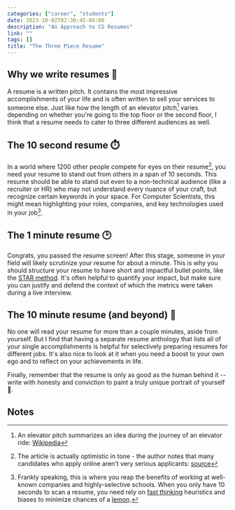 ```yaml
---
categories: ["career", "students"]
date: 2023-10-02T02:30:45-04:00
description: "An Approach to CS Resumes"
link: ""
tags: []
title: "The Three Piece Resume"
---
```


## Why we write resumes 📝

A resume is a written pitch. It contains the most impressive accomplishments of your life and is often written to sell your services to someone else. Just like how the length of an elevator pitch[^1] varies depending on whether you're going to the top floor or the second floor, I think that a resume needs to cater to three different audiences as well.

## The 10 second resume ⏱️

In a world where 1200 other people compete for eyes on their resume[^2], you need your resume to stand out from others in a span of 10 seconds. This resume should be able to stand out even to a non-technical audience (like a recruiter or HR) who may not understand every nuance of your craft, but recognize certain keywords in your space. For Computer Scientists, this might mean highlighting your roles, companies, and key technologies used in your job[^3].

## The 1 minute resume 🕑

Congrats, you passed the resume screen! After this stage, someone in your field will likely scrutinize your resume for about a minute. This is why you should structure your resume to have short and impactful bullet points, like the [STAR method](https://www.careereducation.columbia.edu/resources/resumes-impact-creating-strong-bullet-points). It's often helpful to quantify your impact, but make sure you can justify and defend the context of which the metrics were taken during a live interview.

## The 10 minute resume (and beyond) 🐌

No one will read your resume for more than a couple minutes, aside from yourself. But I find that having a separate resume anthology that lists all of your single accomplishments is helpful for selectively preparing resumes for different jobs. It's also nice to look at it when you need a boost to your own ego and to reflect on your achievements in life.

Finally, remember that the resume is only as good as the human behind it -- write with honesty and conviction to paint a truly unique portrait of yourself 🎨.

## Notes

[^1]: An elevator pitch summarizes an idea during the journey of an elevator ride: [Wikipedia](https://en.wikipedia.org/wiki/Elevator_pitch)

[^2]: The article is actually optimistic in tone - the author notes that many candidates who apply online aren't very serious applicants: [source](https://www.businessinsider.com/job-applications-many-recruiter-linkedin-online-portal-2023-2)

[^3]: Frankly speaking, this is where you reap the benefits of working at well-known companies and highly-selective schools. When you only have 10 seconds to scan a resume, you need rely on [fast thinking](https://en.wikipedia.org/wiki/Thinking,_Fast_and_Slow) heuristics and biases to minimize chances of a [lemon](https://en.wikipedia.org/wiki/Lemon_(automobile)).
